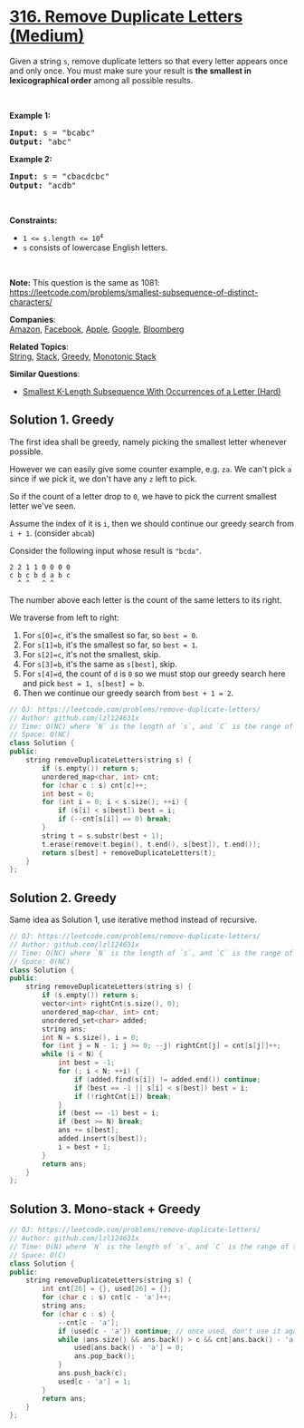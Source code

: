 # [316. Remove Duplicate Letters (Medium)](https://leetcode.com/problems/remove-duplicate-letters/)

<p>Given a string <code>s</code>, remove duplicate letters so that every letter appears once and only once. You must make sure your result is <strong>the smallest in lexicographical order</strong> among all possible results.</p>

<p>&nbsp;</p>
<p><strong>Example 1:</strong></p>

<pre><strong>Input:</strong> s = "bcabc"
<strong>Output:</strong> "abc"
</pre>

<p><strong>Example 2:</strong></p>

<pre><strong>Input:</strong> s = "cbacdcbc"
<strong>Output:</strong> "acdb"
</pre>

<p>&nbsp;</p>
<p><strong>Constraints:</strong></p>

<ul>
	<li><code>1 &lt;= s.length &lt;= 10<sup>4</sup></code></li>
	<li><code>s</code> consists of lowercase English letters.</li>
</ul>

<p>&nbsp;</p>
<p><strong>Note:</strong> This question is the same as 1081: <a href="https://leetcode.com/problems/smallest-subsequence-of-distinct-characters/" target="_blank">https://leetcode.com/problems/smallest-subsequence-of-distinct-characters/</a></p>


**Companies**:  
[Amazon](https://leetcode.com/company/amazon), [Facebook](https://leetcode.com/company/facebook), [Apple](https://leetcode.com/company/apple), [Google](https://leetcode.com/company/google), [Bloomberg](https://leetcode.com/company/bloomberg)

**Related Topics**:  
[String](https://leetcode.com/tag/string/), [Stack](https://leetcode.com/tag/stack/), [Greedy](https://leetcode.com/tag/greedy/), [Monotonic Stack](https://leetcode.com/tag/monotonic-stack/)

**Similar Questions**:
* [Smallest K-Length Subsequence With Occurrences of a Letter (Hard)](https://leetcode.com/problems/smallest-k-length-subsequence-with-occurrences-of-a-letter/)

## Solution 1. Greedy

The first idea shall be greedy, namely picking the smallest letter whenever possible.

However we can easily give some counter example, e.g. `za`. We can't pick `a` since if we pick it, we don't have any `z` left to pick.

So if the count of a letter drop to `0`, we have to pick the current smallest letter we've seen.

Assume the index of it is `i`, then we should continue our greedy search from `i + 1`. (consider `abcab`)

Consider the following input whose result is `"bcda"`.

```
2 2 1 1 0 0 0 0
c b c b d a b c
  ^ ^   ^ ^
```

The number above each letter is the count of the same letters to its right.

We traverse from left to right:
1. For `s[0]=c`, it's the smallest so far, so `best = 0`.
1. For `s[1]=b`, it's the smallest so far, so `best = 1`.
1. For `s[2]=c`, it's not the smallest, skip.
1. For `s[3]=b`, it's the same as `s[best]`, skip.
1. For `s[4]=d`, the count of `d` is `0` so we must stop our greedy search here and pick `best = 1, s[best] = b`.
1. Then we continue our greedy search from `best + 1 = 2`.

```cpp
// OJ: https://leetcode.com/problems/remove-duplicate-letters/
// Author: github.com/lzl124631x
// Time: O(NC) where `N` is the length of `s`, and `C` is the range of the letters
// Space: O(NC)
class Solution {
public:
    string removeDuplicateLetters(string s) {
        if (s.empty()) return s;
        unordered_map<char, int> cnt;
        for (char c : s) cnt[c]++;
        int best = 0;
        for (int i = 0; i < s.size(); ++i) {
            if (s[i] < s[best]) best = i;
            if (--cnt[s[i]] == 0) break;
        }
        string t = s.substr(best + 1);
        t.erase(remove(t.begin(), t.end(), s[best]), t.end());
        return s[best] + removeDuplicateLetters(t);
    }
};
```

## Solution 2. Greedy

Same idea as Solution 1, use iterative method instead of recursive.

```cpp
// OJ: https://leetcode.com/problems/remove-duplicate-letters/
// Author: github.com/lzl124631x
// Time: O(NC) where `N` is the length of `s`, and `C` is the range of the letters
// Space: O(NC)
class Solution {
public:
    string removeDuplicateLetters(string s) {
        if (s.empty()) return s;
        vector<int> rightCnt(s.size(), 0);
        unordered_map<char, int> cnt;
        unordered_set<char> added;
        string ans;
        int N = s.size(), i = 0;
        for (int j = N - 1; j >= 0; --j) rightCnt[j] = cnt[s[j]]++;
        while (i < N) {
            int best = -1;
            for (; i < N; ++i) {
                if (added.find(s[i]) != added.end()) continue;
                if (best == -1 || s[i] < s[best]) best = i;
                if (!rightCnt[i]) break;
            }
            if (best == -1) best = i;
            if (best >= N) break;
            ans += s[best];
            added.insert(s[best]);
            i = best + 1;
        }
        return ans;
    }
};
```

## Solution 3. Mono-stack + Greedy

```cpp
// OJ: https://leetcode.com/problems/remove-duplicate-letters/
// Author: github.com/lzl124631x
// Time: O(N) where `N` is the length of `s`, and `C` is the range of the letters
// Space: O(C)
class Solution {
public:
    string removeDuplicateLetters(string s) {
        int cnt[26] = {}, used[26] = {};
        for (char c : s) cnt[c - 'a']++;
        string ans;
        for (char c : s) {
            --cnt[c - 'a'];
            if (used[c - 'a']) continue; // once used, don't use it again.
            while (ans.size() && ans.back() > c && cnt[ans.back() - 'a']) { // If the stack top `x` is greater than the current letter, and there are more letters `x` available, we pop `x`
                used[ans.back() - 'a'] = 0;
                ans.pop_back();
            }
            ans.push_back(c);
            used[c - 'a'] = 1;
        }
        return ans;
    }
};
```